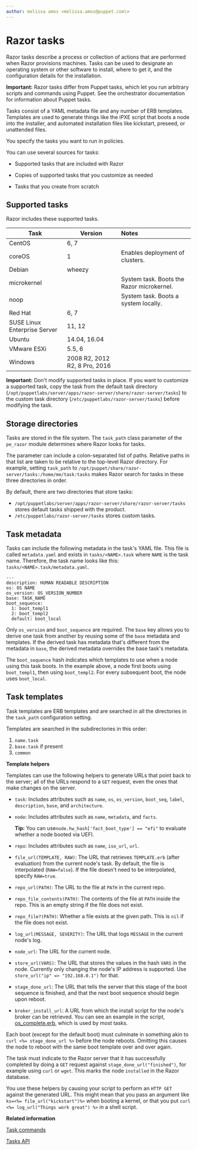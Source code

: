 ```yaml
---
author: melissa amos <melissa.amos@puppet.com\>
---
```


# Razor tasks

Razor tasks describe a process or collection of actions that are performed when Razor provisions machines. Tasks can be used to designate an operating system or other software to install, where to get it, and the configuration details for the installation.

**Important:** Razor tasks differ from Puppet tasks, which let you run arbitrary scripts and commands using Puppet. See the orchestrator documentation for information about Puppet tasks.

Tasks consist of a YAML metadata file and any number of ERB templates. Templates are used to generate things like the iPXE script that boots a node into the installer, and automated installation files like kickstart, preseed, or unattended files.

You specify the tasks you want to run in policies.

You can use several sources for tasks:

-   Supported tasks that are included with Razor

-   Copies of supported tasks that you customize as needed

-   Tasks that you create from scratch


## Supported tasks

Razor includes these supported tasks.

|Task|Version|Notes|
|----|-------|:----|
|CentOS|6, 7| |
|coreOS|1|Enables deployment of clusters.|
|Debian|wheezy| |
|microkernel| |System task. Boots the Razor microkernel.|
|noop| |System task. Boots a system locally.|
|Red Hat|6, 7| |
|SUSE Linux Enterprise Server|11, 12| |
|Ubuntu|14.04, 16.04| |
|VMware ESXi|5.5, 6| |
|Windows|2008 R2, 2012 R2, 8 Pro, 2016| |

**Important:** Don't modify supported tasks in place. If you want to customize a supported task, copy the task from the default task directory \(`/opt/puppetlabs/server/apps/razor-server/share/razor-server/tasks`\) to the custom task directory \(`/etc/puppetlabs/razor-server/tasks`\) before modifying the task.

## Storage directories

Tasks are stored in the file system. The `task_path` class parameter of the `pe_razor` module determines where Razor looks for tasks.

The parameter can include a colon-separated list of paths. Relative paths in that list are taken to be relative to the top-level Razor directory. For example, setting `task_path` to `/opt/puppet/share/razor-server/tasks:/home/me/task:tasks` makes Razor search for tasks in these three directories in order.

By default, there are two directories that store tasks:

-   `/opt/puppetlabs/server/apps/razor-server/share/razor-server/tasks` stores default tasks shipped with the product.
-   `/etc/puppetlabs/razor-server/tasks` stores custom tasks.

## Task metadata

Tasks can include the following metadata in the task's YAML file. This file is called `metadata.yaml` and exists in `tasks/<NAME>.task` where `NAME` is the task name. Therefore, the task name looks like this: `tasks/<NAME>.task/metadata.yaml`.

```
---
description: HUMAN READABLE DESCRIPTION
os: OS NAME
os_version: OS_VERSION_NUMBER
base: TASK_NAME
boot_sequence:
  1: boot_templ1
  2: boot_templ2
  default: boot_local
```

Only `os_version` and `boot_sequence` are required. The `base` key allows you to derive one task from another by reusing some of the `base` metadata and templates. If the derived task has metadata that's different from the metadata in `base`, the derived metadata overrides the base task's metadata.

The `boot_sequence` hash indicates which templates to use when a node using this task boots. In the example above, a node first boots using `boot_templ1`, then using `boot_templ2`. For every subsequent boot, the node uses `boot_local`.

## Task templates

Task templates are ERB templates and are searched in all the directories in the `task_path` configuration setting.

Templates are searched in the subdirectories in this order:

1.  `name.task`
2.  `base.task` if present
3.  `common`

**Template helpers**

Templates can use the following helpers to generate URLs that point back to the server; all of the URLs respond to a `GET` request, even the ones that make changes on the server.

-   `task`: Includes attributes such as `name`, `os`, `os_version`, `boot_seq`, `label`, `description`, `base`, and `architecture`.
-   `node`: Includes attributes such as `name`, `metadata`, and `facts`.

    **Tip:** You can use`node.hw_hash['fact_boot_type'] == "efi"` to evaluate whether a node booted via UEFI.

-   `repo`: Includes attributes such as `name`, `iso_url`, `url`.
-   `file_url(TEMPLATE, RAW)`: The URL that retrieves `TEMPLATE.erb` \(after evaluation\) from the current node's task. By default, the file is interpolated \(`RAW=false`\). If the file doesn't need to be interpolated, specify `RAW=true`.
-   `repo_url(PATH)`: The URL to the file at `PATH` in the current repo.
-   `repo_file_contents(PATH)`: The contents of the file at `PATH` inside the repo. This is an empty string if the file does not exist.
-   `repo_file?(PATH)`: Whether a file exists at the given path. This is `nil` if the file does not exist.
-   `log_url(MESSAGE, SEVERITY)`: The URL that logs `MESSAGE` in the current node's log.
-   `node_url`: The URL for the current node.
-   `store_url(VARS)`: The URL that stores the values in the hash `VARS` in the node. Currently only changing the node's IP address is supported. Use `store_url("ip" => "192.168.0.1")` for that.
-   `stage_done_url`: The URL that tells the server that this stage of the boot sequence is finished, and that the next boot sequence should begin upon reboot.
-   `broker_install_url`: A URL from which the install script for the node's broker can be retrieved. You can see an example in the script, [os\_complete.erb](https://github.com/puppetlabs/razor-server/blob/master/tasks/common/os_complete.erb), which is used by most tasks.

Each boot \(except for the default boot\) must culminate in something akin to `curl <%= stage_done_url %>` before the node reboots. Omitting this causes the node to reboot with the same boot template over and over again.

The task must indicate to the Razor server that it has successfully completed by doing a `GET` request against `stage_done_url("finished")`, for example using `curl` or `wget`. This marks the node `installed` in the Razor database.

You use these helpers by causing your script to perform an `HTTP GET` against the generated URL. This might mean that you pass an argument like `ks=<%= file_url("kickstart")%>` when booting a kernel, or that you put `curl <%= log_url("Things work great") %>` in a shell script.

**Related information**  


[Task commands](using_the_razor_client.md#)

[Tasks API](api_reference.md#)

